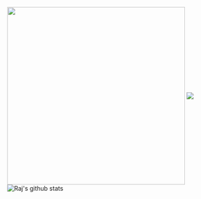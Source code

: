 <!--
**rajkaste/rajkaste** is a ✨ _special_ ✨ repository because its `README.md` (this file) appears on your GitHub profile.
<!--
Here are some ideas to get you started:
- 🔭 I’m currently working on ...
- 🌱 I’m currently learning ...
- 👯 I’m looking to collaborate on ...
- 🤔 I’m looking for help with ...
- 💬 Ask me about ...
- 📫 How to reach me: ...
- 😄 Pronouns: ...
- ⚡ Fun fact: ...

<img src="https://raw.githubusercontent.com/rajkaste/rajkaste/master/gh-header-image-cropped.png" alt="banner">
-->
<p>
<img width = 410 align="center" src="https://streak-stats.demolab.com/?user=rajkaste&theme=dark" />
<img align="center" src="https://github-readme-stats.vercel.app/api/top-langs/?username=rajkaste&layout=compact&theme=great-gatsby&langs_count=10" />
<img align="center" src="https://github-readme-stats.vercel.app/api?username=rajkaste&show_icons=true&theme=great-gatsby" alt="Raj's github stats" />
</p>


